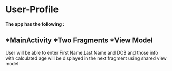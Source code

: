 # User-Profile

#### The app has the following :

*MainActivity
*Two Fragments
*View Model
---------------

User will be able to enter First Name,Last Name and DOB and those 
info with calculated age will be displayed in the next fragment 
using shared view model 
